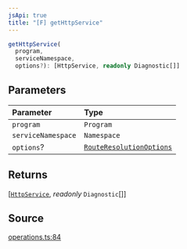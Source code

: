 ```yaml
---
jsApi: true
title: "[F] getHttpService"
---
```


```ts
getHttpService(
  program,
  serviceNamespace,
  options?): [HttpService, readonly Diagnostic[]]
```

## Parameters

| Parameter          | Type                                                            |
| :----------------- | :-------------------------------------------------------------- |
| `program`          | `Program`                                                       |
| `serviceNamespace` | `Namespace`                                                     |
| `options`?         | [`RouteResolutionOptions`](Interface.RouteResolutionOptions.md) |

## Returns

[[`HttpService`](Interface.HttpService.md), *readonly* `Diagnostic`[]]

## Source

[operations.ts:84](https://github.com/markcowl/cadl/blob/1a6d2b70/packages/http/src/operations.ts#L84)

